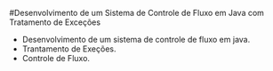 #Desenvolvimento de um Sistema de Controle de Fluxo em Java com Tratamento de Exceções

- Desenvolvimento de um sistema de controle de fluxo em java.
- Trantamento de Exeções.
- Controle de Fluxo.
